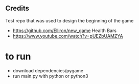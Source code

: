 ## Credits


Test repo that was used to design the beginning of the game
- https://github.com/Elliron/new_game
Health Bars
- https://www.youtube.com/watch?v=pUEZbUAMZYA


# to run
- download dependencies/pygame
- run main.py with python or python3